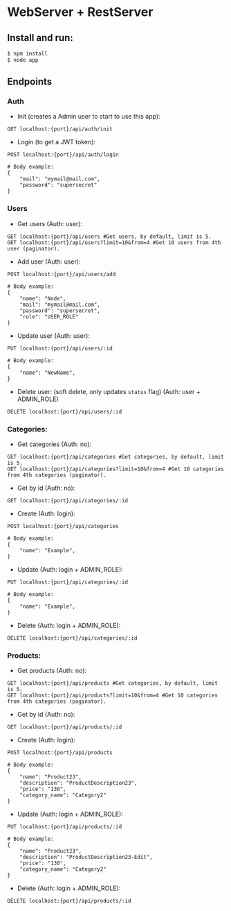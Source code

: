 # WebServer + RestServer

## Install and run:

```bash
$ npm install
$ node app
```

## Endpoints

### Auth

* Init (creates a Admin user to start to use this app):
```
GET localhost:{port}/api/auth/init
```

* Login (to get a JWT token):
```
POST localhost:{port}/api/auth/login

# Body example:
{
    "mail": "mymail@mail.com",
    "password": "supersecret"
}
```

### Users

* Get users (Auth: user):
```
GET localhost:{port}/api/users #Get users, by default, limit is 5.
GET localhost:{port}/api/users?limit=10&from=4 #Get 10 users from 4th user (paginator).
```

* Add user (Auth: user):
```
POST localhost:{port}/api/users/add

# Body example:
{
    "name": "Node",
    "mail": "mymail@mail.com",
    "password": "supersecret",
    "role": "USER_ROLE"
}
```

* Update user (Auth: user):
```
PUT localhost:{port}/api/users/:id

# Body example:
{
    "name": "NewName",
}
```

* Delete user: (soft delete, only updates `status` flag) (Auth: user + ADMIN_ROLE)
```
DELETE localhost:{port}/api/users/:id
```

### Categories:

* Get categories (Auth: no):
```
GET localhost:{port}/api/categories #Get categories, by default, limit is 5.
GET localhost:{port}/api/categories?limit=10&from=4 #Get 10 categories from 4th categories (paginator).
```

* Get by id (Auth: no):
```
GET localhost:{port}/api/categories/:id
```

* Create (Auth: login):
```
POST localhost:{port}/api/categories

# Body example:
{
    "name": "Example",
}
```

* Update (Auth: login + ADMIN_ROLE):
```
PUT localhost:{port}/api/categories/:id

# Body example:
{
    "name": "Example",
}
```

* Delete (Auth: login + ADMIN_ROLE):
```
DELETE localhost:{port}/api/categories/:id
``` 

### Products:

* Get products (Auth: no):
```
GET localhost:{port}/api/products #Get categories, by default, limit is 5.
GET localhost:{port}/api/products?limit=10&from=4 #Get 10 categories from 4th categories (paginator).
```

* Get by id (Auth: no):
```
GET localhost:{port}/api/products/:id
```

* Create (Auth: login):
```
POST localhost:{port}/api/products

# Body example:
{
    "name": "Product23",
    "description": "ProductDescription23",
    "price": "130",
    "category_name": "Category2"
}
```

* Update (Auth: login + ADMIN_ROLE):
```
PUT localhost:{port}/api/products/:id

# Body example:
{
    "name": "Product23",
    "description": "ProductDescription23-Edit",
    "price": "130",
    "category_name": "Category2"
}
```

* Delete (Auth: login + ADMIN_ROLE):
```
DELETE localhost:{port}/api/products/:id
``` 